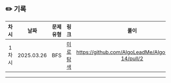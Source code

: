 ## ✏️ 기록   

| 차시 |    날짜    | 문제유형 | 링크 | 풀이 |
|:----:|:---------:|:----:|:-----:|:----:|
| 1차시 | 2025.03.26 |  BFS  | [미로 탐색](https://www.acmicpc.net/problem/2178)|https://github.com/AlgoLeadMe/AlgoLeadMe-14/pull/2|
---
